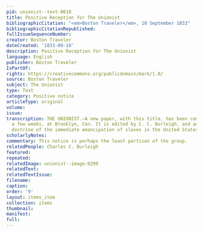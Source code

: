 ```yaml
---
pid: unionist--text-0010
title: Positive Reception for The Unionist
bibliographicCitation: "<em>Boston Traveler</em>, 10 September 1833"
bibliographicCitationRepublished: 
fullIssueSequenceNumber: 
creator: Boston Traveler
dateCreated: '1833-09-10'
description: Positive Reception for The Unionist
language: English
publisher: Boston Traveler
IsPartOf: 
rights: https://creativecommons.org/publicdomain/mark/1.0/
source: Boston Traveler
subject: The Unionist
type: Text
category: Positive notice
articleType: original
volume: 
issue: 
transcription: THE UNIONIST.—A new paper, with this title, has been commenced, within
  a few weeks, at Brooklyn, Con. It is edited by C. C. Burleigh, and advocates the
  doctrine of the immediate emancipation of slaves in the United States.
scholarlyNotes: 
commentary: This notice is perhaps the least partisan of the group.
relatedPeople: Charles C. Burleigh
featured: 
repeated: 
relatedImage: unionist--image-0299
relatedText: 
relatedTextIssue: 
filename: 
caption: 
order: '9'
layout: items_item
collection: items
thumbnail: 
manifest: 
full: 
---
```

